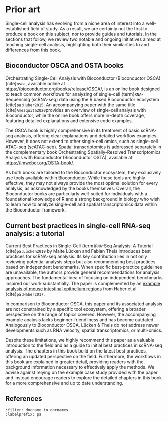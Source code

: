# Prior art

Single-cell analysis has evolving from a niche area of interest into a well-established field of study.
As a result, we are certainly not the first to produce a book on this subject, nor to provide guides and tutorials.
In the sections that follow, we review two notable and ongoing initiatives aimed at teaching single-cell analysis, highlighting both their similarities to and differences from this book.

## Bioconductor OSCA and OSTA books

Orchestrating Single-Cell Analysis with Bioconductor (Bioconductor OSCA) {cite}`osca`, available online at https://bioconductor.org/books/release/OSCA/, is an online book designed to teach common workflows for analyzing of single-cell {term}`RNA`-Sequencing (scRNA-seq) data using the R based Bioconductor ecosystem {cite}`pa:Huber2015`.
An accompanying paper with the same title {cite}`Amezquita2020`provides an overview of single-cell analysis with Bioconductor, while the online book offers more in-depth coverage, featuring detailed explanations and extensive code examples.

The OSCA book is highly comprehensive in its treatment of basic scRNA-seq analysis, offering clear explanations and detailed workflow examples.
However, it does not extend to other single-cell omics, such as single-cell ATAC-seq (scATAC-seq).
Spatial transcriptomics is addressed separately in the complementary book Orchestrating Spatially-Resolved Transcriptomics Analysis with Bioconductor (Bioconductor OSTA), available at https://lmweber.org/OSTA-book/.

As both books are tailored to the Bioconductor ecosystem, they exclusively use tools available within Bioconductor.
While these tools are highly effective, they may not always provide the most optimal solution for every analysis, as acknowledged by the books themselves.
Overall, the Bioconductor books are particularly well-suited for individuals with a foundational knowledge of R and a strong background in biology who wish to learn how to analyze single-cell and spatial transcriptomics data within the Bioconductor framework.

## Current best practices in single-cell RNA-seq analysis: a tutorial

Current Best Practices in Single-Cell {term}`RNA`-Seq Analysis: A Tutorial {cite}`pa:Lücken2019` by Malte Lücken and Fabian Theis introduces best practices for scRNA-seq analysis.
Its key contribution lies in not only reviewing potential analysis steps but also recommending best practices based on independent benchmarks.
When specific best-practice guidelines are unavailable, the authors provide general recommendations for analysis approaches.
The fundamental idea of focusing on independent benchmarks inspired our work substantially.
The paper is complemented by an [example analysis of mouse intestinal epithelium regions](https://github.com/theislab/single-cell-tutorial/) from Haber et al. {cite}`pa:Haber2017`.

In comparison to Bioconductor OSCA, this paper and its associated analysis are not constrained by a specific tool ecosystem, offering a broader perspective on the range of topics covered.
However, the accompanying example analysis lacks beginner-friendliness and has become outdated.
Analogously to Bioconductor OSCA, Lücken & Theis do not address newer developments such as RNA velocity, spatial transcriptomics, or multi-omics.

Despite these limitations, we highly recommend this paper as a valuable introduction to the field and as a guide to initial best practices in scRNA-seq analysis.
The chapters in this book build on the latest best practices, offering an updated perspective on the field. Furthermore, the workflows in this book are explained in greater detail, providing readers with the background information necessary to effectively apply the methods.
We advise against relying on the example case study provided with the paper and instead encourage readers to explore the detailed chapters in this book for a more comprehensive and up to date understanding.

## References

```{bibliography}
:filter: docname in docnames
:labelprefix: pa
```
